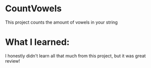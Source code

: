 # CountVowels
This project counts the amount of vowels in your string

# What I learned:
I honestly didn't learn all that much from this project, but it was great review!
